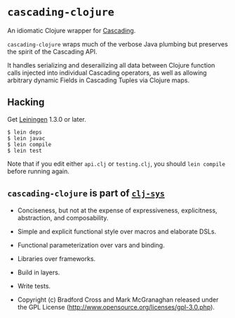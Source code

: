 # `cascading-clojure`

An idiomatic Clojure wrapper for [Cascading](http://cascading.org).

`cascading-clojure` wraps much of the verbose Java plumbing but preserves the spirit of the Cascading API.

It handles serializing and deserailizing all data between Clojure function calls injected into individual Cascading operators, as well as allowing arbitrary dynamic Fields in Cascading Tuples via Clojure maps.

## Hacking

Get [Leiningen](http://github.com/technomancy/leiningen) 1.3.0 or later.

    $ lein deps
    $ lein javac
    $ lein compile
    $ lein test

Note that if you edit either `api.clj` or `testing.clj`, you should `lein compile` before running again.

## `cascading-clojure` is part of [`clj-sys`](http://github.com/clj-sys)

- Conciseness, but not at the expense of expressiveness, explicitness, abstraction, and composability.

- Simple and explicit functional style over macros and elaborate DSLs.

- Functional parameterization over vars and binding.

- Libraries over frameworks.

- Build in layers.

- Write tests.

- Copyright (c) Bradford Cross and Mark McGranaghan released under the GPL License (http://www.opensource.org/licenses/gpl-3.0.php).
